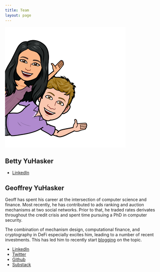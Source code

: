 ```yaml
---
title: Team
layout: page
---
```

![Betty and Geoff waving hi from side](/assets/side_hello.png)

## Betty YuHasker
- [LinkedIn](https://www.linkedin.com/in/betty-yuhasker/)

## Geoffrey YuHasker

Geoff has spent his career at the intersection of computer science and
finance. Most recently, he has contributed to ads ranking and auction
mechanisms at two social networks. Prior to that, he traded rates
derivates throughout the credit crisis and spent time pursuing a PhD in computer
security.

The combination of mechanism design, computational finance, and cryptography in
DeFi especially excites him, leading to a number of recent investments.
This has led him to recently start [blogging](https://yuhasker.substack.com/)
on the topic.

- [LinkedIn](https://www.linkedin.com/in/hasker/)
- [Twitter](https://twitter.com/ghasker)
- [Github](https://github.com/hasker)
- [Substack](https://yuhasker.substack.com/)

